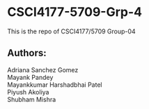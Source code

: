 # CSCI4177-5709-Grp-4

This is the repo of CSCI4177/5709 Group-04

## Authors:

Adriana Sanchez Gomez <br>
Mayank Pandey <br>
Mayankkumar Harshadbhai Patel <br>
Piyush Akoliya <br>
Shubham Mishra <br>
